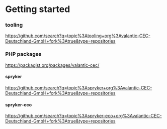 # Getting started

### tooling
https://github.com/search?q=topic%3Atooling+org%3Avalantic-CEC-Deutschland-GmbH+fork%3Atrue&type=repositories

### PHP packages
https://packagist.org/packages/valantic-cec/

#### spryker
https://github.com/search?q=topic%3Aspryker+org%3Avalantic-CEC-Deutschland-GmbH+fork%3Atrue&type=repositories

#### spryker-eco
https://github.com/search?q=topic%3Aspryker-eco+org%3Avalantic-CEC-Deutschland-GmbH+fork%3Atrue&type=repositories
